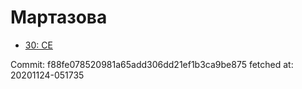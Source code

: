 # Мартазова
- [30: CE](30.md)

Commit: f88fe078520981a65add306dd21ef1b3ca9be875
 fetched at: 20201124-051735
